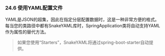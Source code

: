 ### 24.6 使用YAML配置文件

YAML是JSON的超集，因此在指定分层配置数据时，这是一种非常方便的格式。 每当您的类路径中都有SnakeYAML库时，SpringApplication类将自动支持YAML作为属性的替代方法。

> 如果您使用“Starters”，SnakeYAML将通过spring-boot-starter自动提供。



